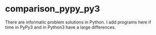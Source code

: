 # comparison_pypy_py3
There are informatic problem solutions in Python. I add programs here if time in PyPy3 and in Python3 have a large differences.
